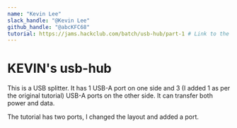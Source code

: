 ```yaml
---
name: "Kevin Lee"
slack_handle: "@Kevin Lee"
github_handle: "@abcKFC68"
tutorial: https://jams.hackclub.com/batch/usb-hub/part-1 # Link to the tutorial if you used one
---
```


# KEVIN's usb-hub

<!-- Describe your board in 2-3 sentences. What are you making? What will it do? -->
This is a USB splitter. It has 1 USB-A port on one side and 3 (I added 1 as per the original tutorial) USB-A ports on the other side. It can transfer both power and data.
<!-- How much is it going to cost? -->

<!-- Tell us a little bit about your design process. What were some challenges? What helped? ***Totally optional*** -->
The tutorial has two ports, I changed the layout and added a port.
